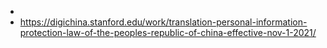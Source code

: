 -
- https://digichina.stanford.edu/work/translation-personal-information-protection-law-of-the-peoples-republic-of-china-effective-nov-1-2021/